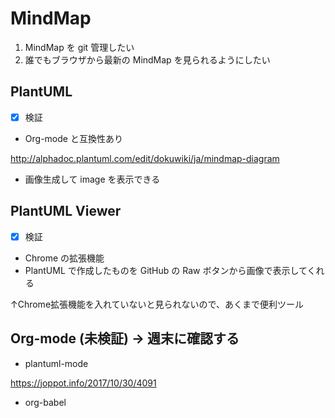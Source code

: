 # MindMap
1. MindMap を git 管理したい
2. 誰でもブラウザから最新の MindMap を見られるようにしたい

## PlantUML
- [x] 検証
- Org-mode と互換性あり

http://alphadoc.plantuml.com/edit/dokuwiki/ja/mindmap-diagram

- 画像生成して image を表示できる

## PlantUML Viewer
- [x] 検証
- Chrome の拡張機能
- PlantUML で作成したものを GitHub の Raw ボタンから画像で表示してくれる

↑Chrome拡張機能を入れていないと見られないので、あくまで便利ツール

## Org-mode (未検証) → 週末に確認する
- plantuml-mode

https://joppot.info/2017/10/30/4091

- org-babel
